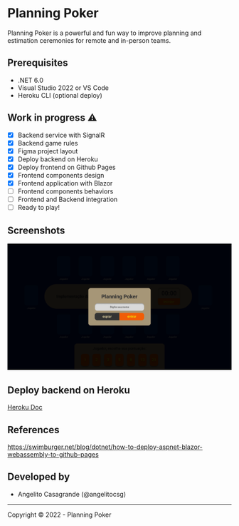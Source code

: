 # Planning Poker

Planning Poker is a powerful and fun way to improve planning and estimation ceremonies for remote and in-person teams.

## Prerequisites

* .NET 6.0
* Visual Studio 2022 or VS Code
* Heroku CLI (optional deploy)

## Work in progress :warning: 

- [x] Backend service with SignalR
- [x] Backend game rules
- [x] Figma project layout
- [x] Deploy backend on Heroku
- [x] Deploy frontend on Github Pages
- [x] Frontend components design
- [x] Frontend application with Blazor
- [ ] Frontend components behaviors
- [ ] Frontend and Backend integration
- [ ] Ready to play!

## Screenshots

![Login](./docs/screen_login.png)

## Deploy backend on Heroku

[Heroku Doc](./docs/Heroku.md)

## References

https://swimburger.net/blog/dotnet/how-to-deploy-aspnet-blazor-webassembly-to-github-pages

## Developed by

* Angelito Casagrande (@angelitocsg)

<hr/>
Copyright © 2022 - Planning Poker